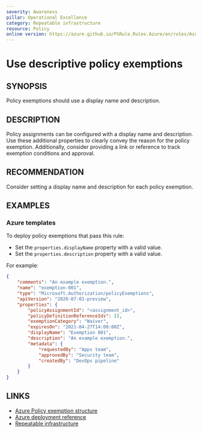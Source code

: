 ```yaml
---
severity: Awareness
pillar: Operational Excellence
category: Repeatable infrastructure
resource: Policy
online version: https://azure.github.io/PSRule.Rules.Azure/en/rules/Azure.Policy.ExemptionDescriptors/
---
```


# Use descriptive policy exemptions

## SYNOPSIS

Policy exemptions should use a display name and description.

## DESCRIPTION

Policy assignments can be configured with a display name and description.
Use these additional properties to clearly convey the reason for the policy exemption.
Additionally, consider providing a link or reference to track exemption conditions and approval.

## RECOMMENDATION

Consider setting a display name and description for each policy exemption.

## EXAMPLES

### Azure templates

To deploy policy exemptions that pass this rule:

- Set the `properties.displayName` property with a valid value.
- Set the `properties.description` property with a valid value.

For example:

```json
{
    "comments": "An example exemption.",
    "name": "exemption-001",
    "type": "Microsoft.Authorization/policyExemptions",
    "apiVersion": "2020-07-01-preview",
    "properties": {
        "policyAssignmentId": "<assignment_id>",
        "policyDefinitionReferenceIds": [],
        "exemptionCategory": "Waiver",
        "expiresOn": "2021-04-27T14:00:00Z",
        "displayName": "Exemption 001",
        "description": "An example exemption.",
        "metadata": {
            "requestedBy": "Apps team",
            "approvedBy": "Security team",
            "createdBy": "DevOps pipeline"
        }
    }
}
```

## LINKS

- [Azure Policy exemption structure](https://learn.microsoft.com/azure/governance/policy/concepts/exemption-structure)
- [Azure deployment reference](https://learn.microsoft.com/azure/templates/microsoft.authorization/policyexemptions)
- [Repeatable infrastructure](https://learn.microsoft.com/azure/architecture/framework/devops/automation-infrastructure)
